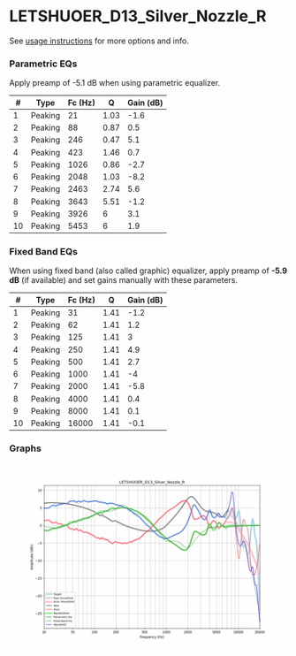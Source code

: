 # LETSHUOER_D13_Silver_Nozzle_R
See [usage instructions](https://github.com/jaakkopasanen/AutoEq#usage) for more options and info.

### Parametric EQs
Apply preamp of -5.1 dB when using parametric equalizer.

|   # | Type    |   Fc (Hz) |    Q |   Gain (dB) |
|-----|---------|-----------|------|-------------|
|   1 | Peaking |        21 | 1.03 |        -1.6 |
|   2 | Peaking |        88 | 0.87 |         0.5 |
|   3 | Peaking |       246 | 0.47 |         5.1 |
|   4 | Peaking |       423 | 1.46 |         0.7 |
|   5 | Peaking |      1026 | 0.86 |        -2.7 |
|   6 | Peaking |      2048 | 1.03 |        -8.2 |
|   7 | Peaking |      2463 | 2.74 |         5.6 |
|   8 | Peaking |      3643 | 5.51 |        -1.2 |
|   9 | Peaking |      3926 | 6    |         3.1 |
|  10 | Peaking |      5453 | 6    |         1.9 |

### Fixed Band EQs
When using fixed band (also called graphic) equalizer, apply preamp of **-5.9 dB** (if available) and set gains manually with these parameters.

|   # | Type    |   Fc (Hz) |    Q |   Gain (dB) |
|-----|---------|-----------|------|-------------|
|   1 | Peaking |        31 | 1.41 |        -1.2 |
|   2 | Peaking |        62 | 1.41 |         1.2 |
|   3 | Peaking |       125 | 1.41 |         3   |
|   4 | Peaking |       250 | 1.41 |         4.9 |
|   5 | Peaking |       500 | 1.41 |         2.7 |
|   6 | Peaking |      1000 | 1.41 |        -4   |
|   7 | Peaking |      2000 | 1.41 |        -5.8 |
|   8 | Peaking |      4000 | 1.41 |         0.4 |
|   9 | Peaking |      8000 | 1.41 |         0.1 |
|  10 | Peaking |     16000 | 1.41 |        -0.1 |

### Graphs
![](./LETSHUOER_D13_Silver_Nozzle_R.png)
